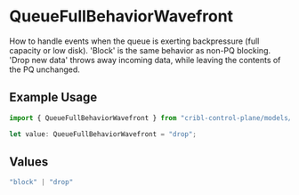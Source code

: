 # QueueFullBehaviorWavefront

How to handle events when the queue is exerting backpressure (full capacity or low disk). 'Block' is the same behavior as non-PQ blocking. 'Drop new data' throws away incoming data, while leaving the contents of the PQ unchanged.

## Example Usage

```typescript
import { QueueFullBehaviorWavefront } from "cribl-control-plane/models/operations";

let value: QueueFullBehaviorWavefront = "drop";
```

## Values

```typescript
"block" | "drop"
```